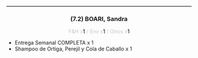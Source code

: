 <hr style='border:1px solid rgb(200,200,200)'>
<div style='page-break-inside: avoid'>

<div style='text-align:center'>

<h3> (7.2) BOARI, <span class='grey'>Sandra</span></h3>

<p  style='color:rgb(200,200,200)'>F&H x<span  style='color:black'>1</span> / Env x<span  style='color:black'>1</span> / Otros x<span  style='color:black'>1</span></p>
</div>

<ul>
<li class='li-horizontal'> Entrega Semanal COMPLETA x 1</li>
<li class='li-horizontal'> Shampoo de Ortiga, Perejil y Cola de Caballo x 1</li>
</ul>
</div>

